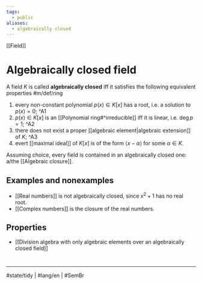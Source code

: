 ```yaml
---
tags:
  - public
aliases:
  - algebraically closed
---
```

[[Field]]
# Algebraically closed field

A field $K$ is called **algebraically closed** iff it satisfies the following equivalent properties #m/def/ring 

1. every non-constant polynomial $p(x) \in K[x]$  has a root, i.e. a solution to $p(x)=0$; ^A1
2. $p(x) \in K[x]$ is an [[Polynomial ring#^irreducible]] iff it is linear, i.e. $\deg p = 1$; ^A2
3. there does not exist a proper [[algebraic element|algebraic extension]] of $K$; ^A3
4. evert [[maximal ideal]] of $K[x]$ is of the form $\langle x-\alpha \rangle$ for some $\alpha \in K$.

Assuming choice, every field is contained in an algebraically closed one: a/the [[Algebraic closure]].

## Examples and nonexamples

- [[Real numbers]] is not algebraically closed, since $x^2 + 1$ has no real root.
- [[Complex numbers]] is the closure of the real numbers.

## Properties

- [[Division algebra with only algebraic elements over an algebraically closed field]]

#
---
#state/tidy | #lang/en | #SemBr

